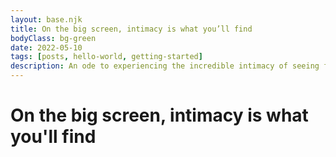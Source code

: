 ```yaml
---
layout: base.njk
title: On the big screen, intimacy is what you’ll find 
bodyClass: bg-green
date: 2022-05-10
tags: [posts, hello-world, getting-started]
description: An ode to experiencing the incredible intimacy of seeing films in a movie theatre.
---
```


# On the big screen, intimacy is what you'll find